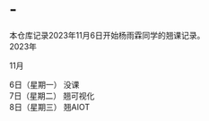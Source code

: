 # -
本仓库记录2023年11月6日开始杨雨霖同学的翘课记录。</br>
2023年

11月

6日（星期一） 没课</br>
7日（星期二） 翘可视化</br>
8日（星期三） 翘AIOT</br>
